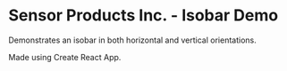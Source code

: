 # Sensor Products Inc. - Isobar Demo

Demonstrates an isobar in both horizontal and vertical orientations.

Made using Create React App.
